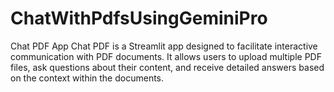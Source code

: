 # ChatWithPdfsUsingGeminiPro
Chat PDF App Chat PDF is a Streamlit app designed to facilitate interactive communication with PDF documents. It allows users to upload multiple PDF files, ask questions about their content, and receive detailed answers based on the context within the documents.
